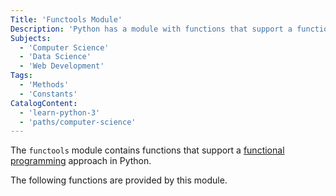 ```yaml
---
Title: 'Functools Module'
Description: 'Python has a module with functions that support a functional programming approach.'
Subjects:
  - 'Computer Science'
  - 'Data Science'
  - 'Web Development'
Tags:
  - 'Methods'
  - 'Constants'
CatalogContent:
  - 'learn-python-3'
  - 'paths/computer-science'
---
```


The `functools` module contains functions that support a [functional programming](https://www.codecademy.com/resources/docs/general/functional-programming) approach in Python.

The following functions are provided by this module.
